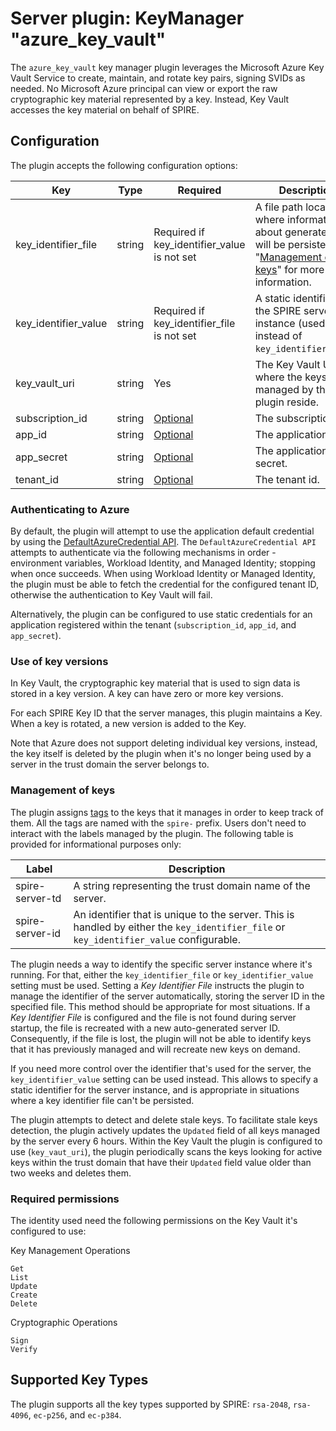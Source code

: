 # Server plugin: KeyManager "azure_key_vault"

The `azure_key_vault` key manager plugin leverages the Microsoft Azure Key Vault
Service to create, maintain, and rotate key pairs, signing SVIDs as needed. No
Microsoft Azure principal can view or export the raw cryptographic key material
represented by a key. Instead, Key Vault accesses the key material on behalf of
SPIRE.

## Configuration

The plugin accepts the following configuration options:

| Key                  | Type    | Required                                    | Description                                                                                                                                                      | Default |
|----------------------|---------|---------------------------------------------|------------------------------------------------------------------------------------------------------------------------------------------------------------------|---------|
| key_identifier_file  | string  | Required if key_identifier_value is not set | A file path location where information about generated keys will be persisted. See "[Management of keys](#management-of-keys)" for more information.             | ""      |
| key_identifier_value | string  | Required if key_identifier_file is not set  | A static identifier for the SPIRE server instance (used instead of `key_identifier_file`).                                                                       | ""      |
| key_vault_uri        | string  | Yes                                         | The Key Vault URI where the keys managed by this plugin reside.                                                                                                  | ""      |
| subscription_id      | string  | [Optional](#authenticating-to-azure)        | The subscription id.                                                                                                                                             | ""      |
| app_id               | string  | [Optional](#authenticating-to-azure)        | The application id.                                                                                                                                              | ""      |
| app_secret           | string  | [Optional](#authenticating-to-azure)        | The application secret.                                                                                                                                          | ""      |
| tenant_id            | string  | [Optional](#authenticating-to-azure)        | The tenant id.                                                                                                                                                   | ""      |

### Authenticating to Azure

By default, the plugin will attempt to use the application default credential by
using the [DefaultAzureCredential API](https://pkg.go.dev/github.com/Azure/azure-sdk-for-go/sdk/azidentity#section-readme).
The `DefaultAzureCredential API` attempts to authenticate via the following mechanisms in order -
environment variables, Workload Identity, and Managed Identity; stopping when once succeeds.
When using Workload Identity or Managed Identity, the plugin must be able to fetch the credential for the configured
tenant ID, otherwise the authentication to Key Vault will fail.

Alternatively, the plugin can be configured to use static credentials for an application
registered within the tenant (`subscription_id`, `app_id`, and `app_secret`).

### Use of key versions

In Key Vault, the cryptographic key material that is used to sign data is stored
in a key version. A key can have zero or more key versions.

For each SPIRE Key ID that the server manages, this plugin maintains a Key.
When a key is rotated, a new version is added to the Key.

Note that Azure does not support deleting individual key versions, instead, the key itself is deleted by the plugin
when it's no longer being used by a server in the trust domain the server belongs to.

### Management of keys

The plugin assigns [tags](https://learn.microsoft.com/en-us/azure/key-vault/keys/about-keys-details#key-tags) to the
keys that it manages in order to keep track of them. All the tags are named with the `spire-` prefix.
Users don't need to interact with the labels managed by the plugin. The
following table is provided for informational purposes only:

| Label           | Description                                                                                                                             |
|-----------------|-----------------------------------------------------------------------------------------------------------------------------------------|
| spire-server-td | A string representing the trust domain name of the server.                                                                              |
| spire-server-id | An identifier that is unique to the server. This is handled by either the `key_identifier_file` or `key_identifier_value` configurable. |

The plugin needs a way to identify the specific server instance where it's
running. For that, either the `key_identifier_file` or `key_identifier_value`
setting must be used. Setting a _Key Identifier File_ instructs the plugin to
manage the identifier of the server automatically, storing the server ID in the
specified file. This method should be appropriate for most situations.
If a _Key Identifier File_ is configured and the file is not found during server
startup, the file is recreated with a new auto-generated server ID.
Consequently, if the file is lost, the plugin will not be able to identify keys
that it has previously managed and will recreate new keys on demand.

If you need more control over the identifier that's used for the server, the
`key_identifier_value` setting can be used instead. This allows to specify a
static identifier for the server instance, and is appropriate in situations
where a key identifier file can't be persisted.

The plugin attempts to detect and delete stale keys. To facilitate stale
keys detection, the plugin actively updates the `Updated` field of all keys managed by the server every 6 hours.
Within the Key Vault the plugin is configured to use (`key_vaut_uri`), the plugin periodically scans the keys looking
for active keys within the trust domain that have their `Updated` field value older than two weeks and deletes them.

### Required permissions

The identity used need the following permissions on the Key Vault it's configured to use:

Key Management Operations

```text
Get
List
Update
Create
Delete
```

Cryptographic Operations

```text
Sign
Verify
```

## Supported Key Types

The plugin supports all the key types supported by SPIRE: `rsa-2048`,
`rsa-4096`, `ec-p256`, and `ec-p384`.
